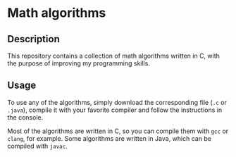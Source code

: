 # Math algorithms

## Description

This repository contains a collection of math algorithms written in C, with the purpose of improving my programming skills.

## Usage
    
To use any of the algorithms, simply download the corresponding file (`.c` or `.java`), compile it with your favorite compiler and follow the instructions in the console.

Most of the algorithms are written in C, so you can compile them with `gcc` or `clang`, for example. Some algorithms are written in Java, which can be compiled with `javac`.
